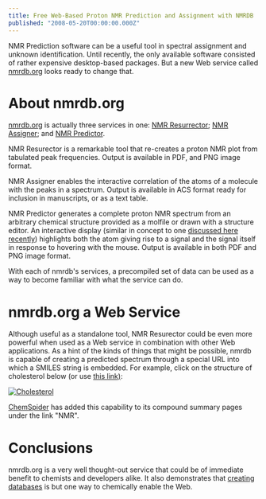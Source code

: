 ```yaml
---
title: Free Web-Based Proton NMR Prediction and Assignment with NMRDB
published: "2008-05-20T00:00:00.000Z"
---
```


</a>NMR Prediction software can be a useful tool in spectral assignment and unknown identification. Until recently, the only available software consisted of rather expensive desktop-based packages. But a new Web service called [nmrdb.org](http://nmrdb.org) looks ready to change that.

# About nmrdb.org

[nmrdb.org](http://nmrdb.org) is actually three services in one: [NMR Resurrector](http://www.nmrdb.org/resurector); [NMR Assigner](http://www.nmrdb.org/nemo); and [NMR Predictor](http://www.nmrdb.org/predictor).

NMR Resurector is a remarkable tool that re-creates a proton NMR plot from tabulated peak frequencies. Output is available in PDF, and PNG image format.

NMR Assigner enables the interactive correlation of the atoms of a molecule with the peaks in a spectrum. Output is available in ACS format ready for inclusion in manuscripts, or as a text table.

NMR Predictor generates a complete proton NMR spectrum from an arbitrary chemical structure provided as a molfile or drawn with a structure editor. An interactive display (similar in concept to one [discussed here recently](/articles/2008/02/06/the-chemically-enabled-user-interface-an-introduction-to-leafcutter)) highlights both the atom giving rise to a signal and the signal itself in response to hovering with the mouse. Output is available in both PDF and PNG image format.

With each of nmrdb's services, a precompiled set of data can be used as a way to become familiar with what the service can do.

# nmrdb.org a Web Service

Although useful as a standalone tool, NMR Resurector could be even more powerful when used as a Web service in combination with other Web applications. As a hint of the kinds of things that might be possible, nmrdb is capable of creating a predicted spectrum through a special URL into which a SMILES string is embedded. For example, click on the structure of cholesterol below (or use <a href="http://www.nmrdb.org/predictor?smiles=CC%28C%29CCC%5BC%40%40H%5D%28C%29%5BC%40H%5D1CC%5BC%40%40H%5D2%5BC%40%40%5D1%28CC%5BC%40H%5D3%5BC%40H%5D2CC%3DC4%5BC%40%40%5D3%28CC%5BC%40%40H%5D%28C4%29O%29C%29C">this link)</a>:

[![Cholesterol](/images/posts/20080520/cholesterol.png "Cholesterol")](http://www.nmrdb.org/predictor?smiles=CC%28C%29CCC%5BC%40%40H%5D%28C%29%5BC%40H%5D1CC%5BC%40%40H%5D2%5BC%40%40%5D1%28CC%5BC%40H%5D3%5BC%40H%5D2CC%3DC4%5BC%40%40%5D3%28CC%5BC%40%40H%5D%28C4%29O%29C%29C)

[ChemSpider](http://chemspider.com) has added this capability to its compound summary pages under the link "NMR".

# Conclusions

nmrdb.org is a very well thought-out service that could be of immediate benefit to chemists and developers alike. It also demonstrates that [creating databases](/articles/2007/01/24/thirty-two-free-chemistry-databases) is but one way to chemically enable the Web.